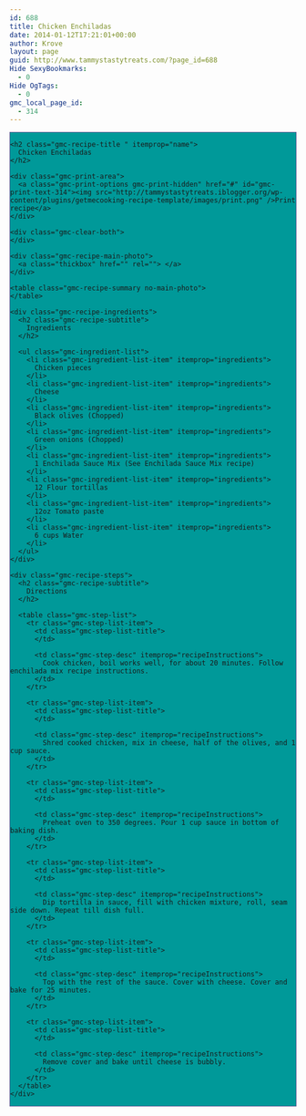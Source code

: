 ```yaml
---
id: 688
title: Chicken Enchiladas
date: 2014-01-12T17:21:01+00:00
author: Krove
layout: page
guid: http://www.tammystastytreats.com/?page_id=688
Hide SexyBookmarks:
  - 0
Hide OgTags:
  - 0
gmc_local_page_id:
  - 314
---
```

<div id="recipes">
  <div class="gmc-recipe" id="gmc-print-314" itemscope itemtype="http://schema.org/Recipe" style="background-color:#009999; border-color:#58528f;border-style:solid;border-width:thin;">
    <meta property="og:site_name" content="http://tammystastytreats.iblogger.org" />
    
    <h2 class="gmc-recipe-title " itemprop="name">
      Chicken Enchiladas
    </h2>
    
    <div class="gmc-print-area">
      <a class="gmc-print-options gmc-print-hidden" href="#" id="gmc-print-text-314"><img src="http://tammystastytreats.iblogger.org/wp-content/plugins/getmecooking-recipe-template/images/print.png" />Print recipe</a>
    </div>
    
    <div class="gmc-clear-both">
    </div>
    
    <div class="gmc-recipe-main-photo">
      <a class="thickbox" href="" rel=""> </a>
    </div>
    
    <table class="gmc-recipe-summary no-main-photo">
    </table>
    
    <div class="gmc-recipe-ingredients">
      <h2 class="gmc-recipe-subtitle">
        Ingredients
      </h2>
      
      <ul class="gmc-ingredient-list">
        <li class="gmc-ingredient-list-item" itemprop="ingredients">
          Chicken pieces
        </li>
        <li class="gmc-ingredient-list-item" itemprop="ingredients">
          Cheese
        </li>
        <li class="gmc-ingredient-list-item" itemprop="ingredients">
          Black olives (Chopped)
        </li>
        <li class="gmc-ingredient-list-item" itemprop="ingredients">
          Green onions (Chopped)
        </li>
        <li class="gmc-ingredient-list-item" itemprop="ingredients">
          1 Enchilada Sauce Mix (See Enchilada Sauce Mix recipe)
        </li>
        <li class="gmc-ingredient-list-item" itemprop="ingredients">
          12 Flour tortillas
        </li>
        <li class="gmc-ingredient-list-item" itemprop="ingredients">
          12oz Tomato paste
        </li>
        <li class="gmc-ingredient-list-item" itemprop="ingredients">
          6 cups Water
        </li>
      </ul>
    </div>
    
    <div class="gmc-recipe-steps">
      <h2 class="gmc-recipe-subtitle">
        Directions
      </h2>
      
      <table class="gmc-step-list">
        <tr class="gmc-step-list-item">
          <td class="gmc-step-list-title">
          </td>
          
          <td class="gmc-step-desc" itemprop="recipeInstructions">
            Cook chicken, boil works well, for about 20 minutes. Follow enchilada mix recipe instructions.
          </td>
        </tr>
        
        <tr class="gmc-step-list-item">
          <td class="gmc-step-list-title">
          </td>
          
          <td class="gmc-step-desc" itemprop="recipeInstructions">
            Shred cooked chicken, mix in cheese, half of the olives, and 1 cup sauce.
          </td>
        </tr>
        
        <tr class="gmc-step-list-item">
          <td class="gmc-step-list-title">
          </td>
          
          <td class="gmc-step-desc" itemprop="recipeInstructions">
            Preheat oven to 350 degrees. Pour 1 cup sauce in bottom of baking dish.
          </td>
        </tr>
        
        <tr class="gmc-step-list-item">
          <td class="gmc-step-list-title">
          </td>
          
          <td class="gmc-step-desc" itemprop="recipeInstructions">
            Dip tortilla in sauce, fill with chicken mixture, roll, seam side down. Repeat till dish full.
          </td>
        </tr>
        
        <tr class="gmc-step-list-item">
          <td class="gmc-step-list-title">
          </td>
          
          <td class="gmc-step-desc" itemprop="recipeInstructions">
            Top with the rest of the sauce. Cover with cheese. Cover and bake for 25 minutes.
          </td>
        </tr>
        
        <tr class="gmc-step-list-item">
          <td class="gmc-step-list-title">
          </td>
          
          <td class="gmc-step-desc" itemprop="recipeInstructions">
            Remove cover and bake until cheese is bubbly.
          </td>
        </tr>
      </table>
    </div>
  </div>
</div>
